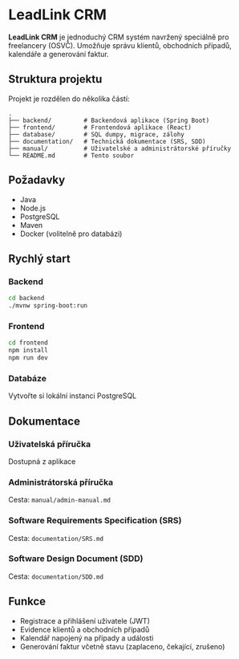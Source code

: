 # LeadLink CRM

**LeadLink CRM** je jednoduchý CRM systém navržený speciálně pro freelancery (OSVČ). Umožňuje správu klientů, obchodních případů, kalendáře a generování faktur.

## Struktura projektu

Projekt je rozdělen do několika částí:

```
.
├── backend/         # Backendová aplikace (Spring Boot)
├── frontend/        # Frontendová aplikace (React)
├── database/        # SQL dumpy, migrace, zálohy
├── documentation/   # Technická dokumentace (SRS, SDD)
├── manual/          # Uživatelské a administrátorské příručky
└── README.md        # Tento soubor
```

## Požadavky

- Java 
- Node.js 
- PostgreSQL
- Maven
- Docker (volitelně pro databázi)

## Rychlý start

### Backend

```bash
cd backend
./mvnw spring-boot:run
```

### Frontend

```bash
cd frontend
npm install
npm run dev
```

### Databáze

Vytvořte si lokální instanci PostgreSQL 


## Dokumentace

### Uživatelská příručka
Dostupná z aplikace

### Administrátorská příručka
Cesta: `manual/admin-manual.md`

### Software Requirements Specification (SRS)
Cesta: `documentation/SRS.md`

### Software Design Document (SDD)
Cesta: `documentation/SDD.md`

## Funkce

- Registrace a přihlášení uživatele (JWT)
- Evidence klientů a obchodních případů
- Kalendář napojený na případy a události
- Generování faktur včetně stavu (zaplaceno, čekající, zrušeno)




